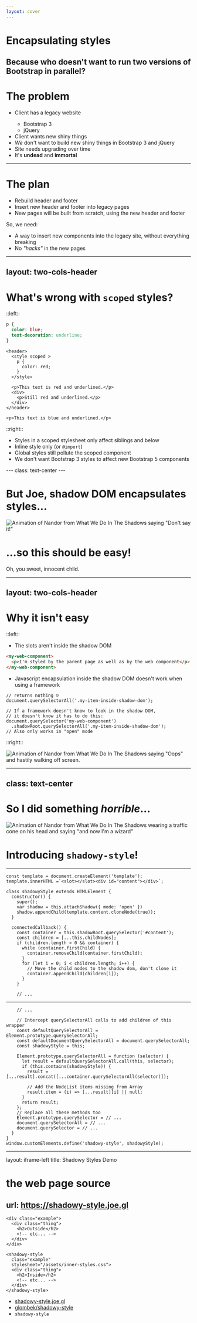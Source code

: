 ```yaml
---
layout: cover
---
```

# Encapsulating styles 
Because who doesn't want to run two versions of Bootstrap in parallel?
---

# The problem

<v-clicks depth="2">

- <mdi-bank /> Client has a legacy website
  - <mdi-bootstrap /> Bootstrap 3
  - <mdi-jquery /> jQuery
- <mdi-creation-outline /> Client wants new shiny things
- <mdi-emoticon-sad-outline /> *We* don't want to build new shiny things in Bootstrap 3 and jQuery
- <mdi-arrow-up-bold-hexagon-outline /> Site needs upgrading over time
- <game-icons-resting-vampire /> It's **undead** and **immortal**
</v-clicks>

<!--
  - Client has a legacy website using Bootstrap 3 and jQuery
  - But like many clients, they want new and shiny features
  - As developers, we don't like working with legacy tech to build new things
  - A rebuild is not on the horizon, so we need to drag this site into this decade one phase at a time
-->

---

# The plan

- Rebuild header and footer
- Insert new header and footer into legacy pages
- New pages will be built from scratch, using the new header and footer

<v-click>

So, we need:
- A way to insert new components into the legacy site, without everything breaking
- No *"hacks"* in the new pages

</v-click>


---
layout: two-cols-header
---

# What's wrong with `scoped` styles?

::left::

```css
p {
  color: blue;
  text-decoration: underline;
}
```

```html{0|14|2|2-6|8|8,10|8,10,14|all}
<header>
  <style scoped >
    p {
      color: red;
    }
  </style>

  <p>This text is red and underlined.</p>
  <div>
    <p>Still red and underlined.</p>
  </div>
</header>

<p>This text is blue and underlined.</p>
```

::right::

<v-clicks>

- <mdi-check /> Styles in a scoped stylesheet only affect siblings and below
- <mdi-close /> Inline style only (or `@import`)
- <mdi-close /> Global styles still pollute the scoped component
- <mdi-close /> We don't want Bootstrap 3 styles to affect new Bootstrap 5 components
</v-clicks>
---
class: text-center
---

# But Joe, **shadow DOM** encapsulates styles...

<v-click>

<img src="/dont-say-it.webp" alt="Animation of Nandor from What We Do In The Shadows saying &quot;Don't say it!&quot;" class="h-64 mx-auto"/>

</v-click>
<v-click>

# ...so this should be easy!

</v-click>
<v-click>

Oh, you sweet, innocent child.

</v-click>

---
layout: two-cols-header
---

# Why it isn't easy

::left::

- The slots aren't inside the shadow DOM

```html
<my-web-component>
  <p>I'm styled by the parent page as well as by the web component</p>
</my-web-component>
```
<v-click>

- Javascript encapsulation inside the shadow DOM doesn't work when using a framework

```js{1-2|4-7|8|all}
// returns nothing ☹️
document.querySelectorAll('.my-item-inside-shadow-dom');

// If a framework doesn't know to look in the shadow DOM,
// it doesn't know it has to do this:
document.querySelector('my-web-component')
  .shadowRoot.querySelectorAll('.my-item-inside-shadow-dom');
// Also only works in "open" mode
```

</v-click>

::right::
<v-click>

![Animation of Nandor from What We Do In The Shadows saying "Oops" and hastily walking off screen.](/oops.webp)

</v-click>

---
class: text-center
---

# So I did something _horrible_...

<v-clicks>

<p><img src="/now-im-a-wizard.webp" alt="Animation of Nandor from What We Do In The Shadows wearing a traffic cone on his head and saying &quot;and now I'm a wizard&quot;" class="h-64 mx-auto"/></p>

# Introducing **`shadowy-style`**!

</v-clicks>


---

```js{1-2|4-9|11|12-13|18-21}
const template = document.createElement('template');
template.innerHTML =`<slot></slot><div id="content"></div>`;

class shadowyStyle extends HTMLElement {
  constructor() {
    super();
    var shadow = this.attachShadow({ mode: 'open' })
    shadow.appendChild(template.content.cloneNode(true));
  }

  connectedCallback() {
    const container = this.shadowRoot.querySelector('#content');
    const children = [...this.childNodes];
    if (children.length > 0 && container) {
      while (container.firstChild) {
        container.removeChild(container.firstChild);
      }
      for (let i = 0; i < children.length; i++) {
        // Move the child nodes to the shadow dom, don't clone it
        container.appendChild(children[i]);
      }
    }

    // ...
```

---

```js{8-17|18-21|24}
    // ...

    // Intercept querySelectorAll calls to add children of this wrapper
    const defaultQuerySelectorAll = Element.prototype.querySelectorAll;
    const defaultDocumentQuerySelectorAll = document.querySelectorAll;
    const shadowyStyle = this;

    Element.prototype.querySelectorAll = function (selector) {
      let result = defaultQuerySelectorAll.call(this, selector);
      if (this.contains(shadowyStyle)) {
        result = [...result].concat([...container.querySelectorAll(selector)]);

        // Add the NodeList items missing from Array
        result.item = (i) => [...result][i] || null;
      }
      return result;
    };
    // Replace all these methods too
    Element.prototype.querySelector = // ...
    document.querySelectorAll = // ...
    document.querySelector = // ...
  }
}
window.customElements.define('shadowy-style', shadowyStyle);
```

---
layout: iframe-left
title: Shadowy Styles Demo
# the web page source
url: https://shadowy-style.joe.gl
---

```html{1-6|7-15|all|0}
<div class="example">
  <div class="thing">
    <h2>Outside</h2>
    <!-- etc... -->
  </div>
</div>

<shadowy-style
  class="example"
  stylesheet="/assets/inner-styles.css">
  <div class="thing">
    <h2>Inside</h2>
    <!-- etc... -->
  </div>
</shadowy-style>
```

- <mdi-link /> [shadowy-style.joe.gl](https://shadowy-style.joe.gl)
- <mdi-github /> [glombek/shadowy-style](https://github.com/glombek/shadowy-style)
- <mdi-npm /> `shadowy-style`